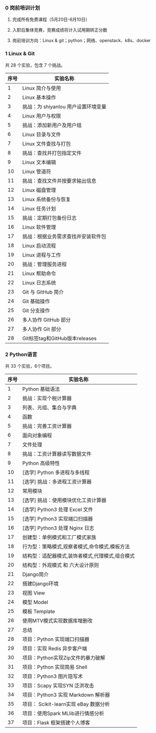 ### 0 岗前培训计划

1. 完成所有免费课程（5月20日-6月10日）

2. 入职后集体竞赛，竞赛成绩将计入试用期转正分数
3. 岗前培训方向：Linux & git；python；网络、openstack、k8s、docker

### 1 Linux & Git

共 28 个实验，包含 7 个挑战。

| 序号 | 实验名称                            |
| ---- | ----------------------------------- |
| 1    | Linux 简介与使用                    |
| 2    | Linux 基本操作                      |
| 3    | 挑战：为 shiyanlou 用户设置环境变量 |
| 4    | Linux 用户与权限                    |
| 5    | 挑战：添加新用户及用户组            |
| 6    | Linux 目录与文件                    |
| 7    | Linux 文件查找与打包                |
| 8    | 挑战：查找并打包指定文件            |
| 9    | Linux 文本编辑                      |
| 10   | Linux 管道符                        |
| 11   | 挑战：查找文件并按要求输出信息      |
| 12   | Linux 磁盘管理                      |
| 13   | Linux 系统备份与恢复                |
| 14   | Linux 任务计划                      |
| 15   | 挑战：定期打包备份日志              |
| 16   | Linux 软件管理                      |
| 17   | 挑战：根据业务需求查找并安装软件包  |
| 18   | Linux 启动流程                      |
| 19   | Linux 进程与工作                    |
| 20   | 挑战：管理服务进程                  |
| 21   | Linux 帮助命令                      |
| 22   | Linux 日志系统                      |
| 23   | Git 与 GitHub 简介                  |
| 24   | Git 基础操作                        |
| 25   | Git 分支操作                        |
| 26   | 多人协作 GitHub 部分                |
| 27   | 多人协作 Git 部分                   |
| 28   | Git标签tag和GitHub版本releases      |

### 2 Python语言

共 33 个实验，6个项目。

| 序号 | 实验名称                                        |
| ---- | ----------------------------------------------- |
| 1    | Python 基础语法                                 |
| 2    | 挑战：实现个税计算器                            |
| 3    | 列表、元组、集合与字典                          |
| 4    | 函数                                            |
| 5    | 挑战：完善工资计算器                            |
| 6    | 面向对象编程                                    |
| 7    | 文件处理                                        |
| 8    | 挑战：工资计算器读写数据文件                    |
| 9    | Python 高级特性                                 |
| 10   | [选学] Python 多进程与多线程                    |
| 11   | [选学] 挑战：多进程工资计算器                   |
| 12   | 常用模块                                        |
| 13   | [选学] 挑战：使用模块优化工资计算器             |
| 14   | [选学] Python3 处理   Excel 文件                |
| 15   | [选学] Python3 实现端口扫描器                   |
| 16   | [选学] Python3 处理   Nginx 日志                |
| 17   | 创建型：单例模式和工厂模式家族                  |
| 18   | 行为型：策略模式,观察者模式,命令模式,模板方法   |
| 19   | 结构型：适配器模式,装饰者模式,代理模式,组合模式 |
| 20   | 结构型：外观模式 和 六大设计原则                |
| 21   | Django简介                                      |
| 22   | 搭建Django环境                                  |
| 23   | 视图 View                                       |
| 24   | 模型 Model                                      |
| 25   | 模板 Template                                   |
| 26   | 使用MTV模式实现数据库增删改                     |
| 27   | 总结                                            |
| 28   | 项目：Python 实现端口扫描器                     |
| 29   | 项目：实现 Redis 异步客户端                     |
| 30   | 项目：Python实现Zip文件的暴力破解               |
| 31   | 项目：Python 实现简易   Shell                   |
| 32   | 项目：Python3 图片隐写术                        |
| 33   | 项目：Scapy 实现SYN   泛洪攻击                  |
| 34   | 项目：Python3 实现   Markdown 解析器            |
| 35   | 项目： Scikit-learn实现 eBay 数据分析           |
| 36   | 项目：使用Spark MLlib进行情感分析               |
| 37   | 项目：Flask 框架搭建个人博客                    |


